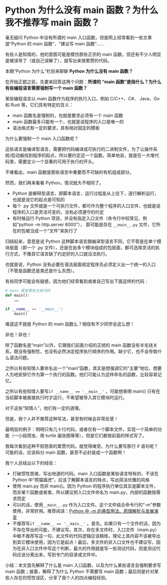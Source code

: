 # Python 为什么没有 main 函数？为什么我不推荐写 main 函数？

毫无疑问 Python 中没有所谓的 main 入口函数，但是网上经常看到一些文章提“Python 的 main 函数”、“建议写 main 函数”……

有些人是知情的，他的意图可能是模仿那些正宗的 main 函数，但还有不少人明显是被误导了（或自己误解了），就写出来很累赘的代码。

本期“Python 为什么”栏目来聊聊 **Python 为什么没有 main 函数？** 

在开始正题之前，先要来回答这两个问题：**所谓的 “main 函数”是指什么？为什么有些编程语言需要强制写一个 main 函数？** 

某些编程语言以 main 函数作为程序的执行入口，例如 C/C++、C#、 Java、Go 和 Rust 等，它们具有特定的含义：

- main 函数名是强制的，也就是要求必须有一个 main 函数
- main 函数最多只能有一个，也就是说程序的入口是唯一的
- 语法格式有一定的要求，具有相对固定的模板

为什么要强制一个 main 入口函数呢？

这些语言是编译型语言，需要把代码编译成可执行的二进制文件，为了让操作系统/启动器找到程序的起点，所以要约定这一个函数。简单地说，就是在一大堆代码里，需要定义一个显著的可用于执行的开头。

不难看出，main 函数是那些语言中重要而不可缺的有机组成部分。

然而，我们再来看看 Python，情况就大不相同了。

- Python 是解释型语言，即脚本语言，运行过程是从上往下，逐行解析运行，也就是说它的起点是可知的
- 每个 .py 文件就是一个可执行文件，都可作为整个程序的入口文件，也就是说程序的入口是灵活可变的，没有必须遵守的约定
- 有时候运行 Python 项目，并没有指定入口文件（命令行中较常见，例如"python -m http.server 8000"）， 那可能是存在 `__main__.py` 文件，它所在的包被当成一个“文件”来执行了

归结起来，意思是说 Python 这种脚本语言跟编译型语言不同，它不管是在单个模块层面（即一个 .py 文件），还是在由多个模块组成的包层面，都可选择灵活的执行方式，不像其它语言缺了约定好的入口就没法执行。

也就是说，Python 没有必要在语法层面规定程序员必须定义出一个统一的入口（不管是函数还是类还是什么东西）。

有些同学可能会有疑惑，因为他们经常看到或者自己写出下面这样的代码：

```python
# main 里是某些主体代码
def main():
    …… 
 
if __name__ == '__main__':
    main()
```

难道这不就是 Python 的 main 函数么？相信有不少同学会这么想！

非也！非也！

除了函数名是“main”以外，它跟我们前面介绍的正统的 main 函数没有半毛钱关系，既没有强制性，也没有必然决定程序执行顺序的作用。缺少它，也不会导致什么语法问题。

之所以有些知情人要命名出一个”main“函数，其实是想强调它的”主要“地位，想要人为地安排它作为第一个执行的函数。他们可能认为这样命名的函数，比较容易记忆。

之所以有些知情人要写`if __name__ == '__main__'` ，可能想表明 main() 只有在当前脚本被直接执行时才运行，不希望被导入其它模块时运行。

对于这些“知情人”，他们有一定的道理。

但是，我个人并不推荐这种写法，甚至有时候会非常反感！

最明显的例子：明明只有几十行代码，或者仅有一个脚本文件，实现一个简单的功能（一小段爬虫、用 turtle 画张图等等），但是它们都按前面的样式写了。

我每次看到这种不假思索的累赘代码，就觉得难受。为什么要写那行 if  语句呢？可能的话，应该拆分 main 函数，甚至不必封装成一个函数啊！

我个人总结出以下的经验：

- 打破惯性思维，写出地道的代码。main 入口函数是某些语言特有的，不该在 Python 中“照猫画虎”，应该了解脚本语言的特点，写出简洁优雅的风格
- 使用 main.py 而非 main()。因为 Python 的程序执行单位其实是脚本文件，而非某个函数或者类，所以建议把入口文件命名为 main.py，内部的函数按需求而定
- 可以的话，使用`__main__.py` 作为入口文件。这个文件结合命令行的“-m”参数使用，非常好用。推荐阅读：[Python 中 -m 的典型用法、原理解析与发展演变](https://mp.weixin.qq.com/s/co_OAaVQ49rPfgoAh6Pejw)
- 不推荐写`if __name__ == '__main__'` 。首先，如果只有一个文件的话，因为不存在导出的可能，不建议写。其次，存在多文件时，入口文件（main.py）中极不推荐写这一句，此文件的代码逻辑应该精炼，理论上其内容不该被导出到其它模块使用，因为它是起点！最后，多文件的非入口文件也不建议写，因为在非入口文件中写这个判断，最大的作用就是写一些测试代码，但是测试代码应该分离出来，写到专门的目录或文件中。

小结：本文首先解释了什么是 main 入口函数，以及为什么某些语言会强制要求写 main 函数；接着，解释了为什么 Python 不需要写 main 函数；最后则是针对某些人存在的惯性误区，分享了我个人的四点编程经验。
